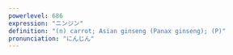 ```yaml
---
powerlevel: 686
expression: "ニンジン"
definition: "(n) carrot; Asian ginseng (Panax ginseng); (P)"
pronunciation: "にんじん"
---
```


